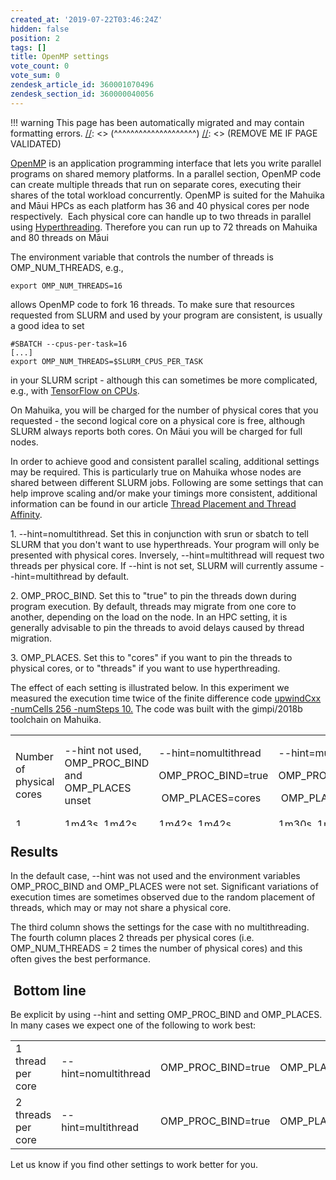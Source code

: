 ```yaml
---
created_at: '2019-07-22T03:46:24Z'
hidden: false
position: 2
tags: []
title: OpenMP settings
vote_count: 0
vote_sum: 0
zendesk_article_id: 360001070496
zendesk_section_id: 360000040056
---
```




[//]: <> (REMOVE ME IF PAGE VALIDATED)
[//]: <> (vvvvvvvvvvvvvvvvvvvv)
!!! warning
    This page has been automatically migrated and may contain formatting errors.
[//]: <> (^^^^^^^^^^^^^^^^^^^^)
[//]: <> (REMOVE ME IF PAGE VALIDATED)

[OpenMP](https://en.wikipedia.org/wiki/OpenMP) is an application
programming interface that lets you write parallel programs on shared
memory platforms. In a parallel section, OpenMP code can create multiple
threads that run on separate cores, executing their shares of the total
workload concurrently. OpenMP is suited for the Mahuika and Māui HPCs as
each platform has 36 and 40 physical cores per node respectively.  Each
physical core can handle up to two threads in parallel using
[Hyperthreading](https://support.nesi.org.nz/hc/en-gb/articles/360000568236).
Therefore you can run up to 72 threads on Mahuika and 80 threads on Māui

The environment variable that controls the number of threads is
OMP\_NUM\_THREADS, e.g.,

``` sl
export OMP_NUM_THREADS=16
```

allows OpenMP code to fork 16 threads. To make sure that resources
requested from SLURM and used by your program are consistent, is usually
a good idea to set

``` sl
#SBATCH --cpus-per-task=16
[...]
export OMP_NUM_THREADS=$SLURM_CPUS_PER_TASK
```

in your SLURM script - although this can sometimes be more complicated,
e.g., with [TensorFlow on
CPUs](https://support.nesi.org.nz/hc/en-gb/articles/360000997675).

On Mahuika, you will be charged for the number of physical cores that
you requested - the second logical core on a physical core is free,
although SLURM always reports both cores. On Māui you will be charged
for full nodes.

In order to achieve good and consistent parallel scaling, additional
settings may be required. This is particularly true on Mahuika whose
nodes are shared between different SLURM jobs. Following are some
settings that can help improve scaling and/or make your timings more
consistent, additional information can be found in our article [Thread
Placement and Thread
Affinity](https://support.nesi.org.nz/hc/en-gb/articles/360000995575).

1\. --hint=nomultithread. Set this in conjunction with srun or sbatch to
tell SLURM that you don't want to use hyperthreads. Your program will
only be presented with physical cores. Inversely, --hint=multithread
will request two threads per physical core. If --hint is not set, SLURM
will currently assume --hint=multithread by default.

2\. OMP\_PROC\_BIND. Set this to "true" to pin the threads down during
program execution. By default, threads may migrate from one core to
another, depending on the load on the node. In an HPC setting, it is
generally advisable to pin the threads to avoid delays caused by thread
migration.

3\. OMP\_PLACES. Set this to "cores" if you want to pin the threads to
physical cores, or to "threads" if you want to use hyperthreading. 

The effect of each setting is illustrated below. In this experiment we
measured the execution time twice of the finite difference
code [upwindCxx -numCells 256 -numSteps
10.](https://github.com/pletzer/fidibench) The code was built with the
gimpi/2018b toolchain on Mahuika.

<table style="height: 146px;" width="737">
<colgroup>
<col style="width: 25%" />
<col style="width: 25%" />
<col style="width: 25%" />
<col style="width: 25%" />
</colgroup>
<tbody>
<tr class="odd">
<td style="width: 181px">Number of physical cores</td>
<td style="width: 181px">--hint not used, OMP_PROC_BIND and OMP_PLACES
unset</td>
<td style="width: 181px"><p>--hint=<span>no</span>multithread</p>
<p>OMP_PROC_BIND=true</p>
<p> OMP_PLACES=<span>cores</span></p></td>
<td style="width: 181px"><p>--hint=multithread</p>
<p>OMP_PROC_BIND=true</p>
<p> OMP_PLACES=<span>threads</span></p></td>
</tr>
<tr class="even">
<td style="width: 181px">1</td>
<td style="width: 181px">1m43s, 1m42s</td>
<td style="width: 181px">1m42s, 1m42s</td>
<td style="width: 181px">1m30s, 1m30s</td>
</tr>
<tr class="odd">
<td style="width: 181px">2</td>
<td style="width: 181px">1m30s, 1m31s</td>
<td style="width: 181px">1m03, 55s</td>
<td style="width: 181px">56s, 56s</td>
</tr>
<tr class="even">
<td style="width: 181px">4</td>
<td style="width: 181px"><strong><span>58s, 1m27s</span></strong></td>
<td style="width: 181px"><strong><span>45s, 41s</span></strong></td>
<td style="width: 181px"><strong><span>27s, 28s</span></strong></td>
</tr>
<tr class="odd">
<td style="width: 181px">8</td>
<td style="width: 181px">24s, 27s</td>
<td style="width: 181px">18s, 17s</td>
<td style="width: 181px">16s, 16s</td>
</tr>
</tbody>
</table>



## Results

In the default case, --hint was not used and the environment variables
OMP\_PROC\_BIND and OMP\_PLACES were not set. Significant variations of
execution times are sometimes observed due to the random placement of
threads, which may or may not share a physical core. 

The third column shows the settings for the case with no multithreading.
The fourth column places 2 threads per physical cores (i.e.
OMP\_NUM\_THREADS = 2 times the number of physical cores) and this often
gives the best performance.

##  Bottom line

Be explicit by using --hint and setting OMP\_PROC\_BIND and OMP\_PLACES.
In many cases we expect one of the following to work best:

|                    |                      |                      |                     |
|--------------------|----------------------|----------------------|---------------------|
| 1 thread per core  | --hint=nomultithread | OMP\_PROC\_BIND=true | OMP\_PLACES=cores   |
| 2 threads per core | --hint=multithread   | OMP\_PROC\_BIND=true | OMP\_PLACES=threads |

Let us know if you find other settings to work better for you.